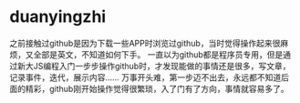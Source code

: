 # duanyingzhi
之前接触过github是因为下载一些APP时浏览过github，当时觉得操作起来很麻烦，又全部是英文，不知道如何下手。
一直以为github都是程序员专用，但是通过新大JS编程入门一步步操作github时，才发现能做的事情还是很多，写文章，记录事件，迭代，展示内容……
万事开头难，第一步迈不出去，永远都不知道后面的精彩，github刚开始操作觉得很繁琐，入了门有了方向，事情就容易多了。
